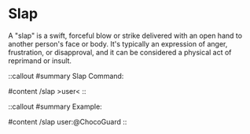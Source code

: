 # Slap

A "slap" is a swift, forceful blow or strike delivered with an open hand to another person's face or body. It's typically an expression of anger, frustration, or disapproval, and it can be considered a physical act of reprimand or insult.

::callout
#summary
Slap Command:

#content
/slap >user<
::

::callout
#summary
Example:

#content
/slap user:@ChocoGuard
::